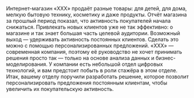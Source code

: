 Интернет-магазин «XXX» продаёт разные товары: для детей, для дома, мелкую бытовую технику, косметику и даже продукты. 
Отчёт магазина за прошлый период показал, что активность покупателей начала снижаться. 
Привлекать новых клиентов уже не так эффективно: о магазине и так знает большая часть целевой аудитории. 
Возможный выход — удерживать активность постоянных клиентов. 
Сделать это можно с помощью персонализированных предложений.
«XXX» — современная компания, поэтому её руководство не хочет принимать решения просто так — только на основе анализа данных и бизнес-моделирования. 
У компании есть небольшой отдел цифровых технологий, и вам предстоит побыть в роли стажёра в этом отделе. 
Итак, вашему отделу поручили разработать решение, которое позволит персонализировать предложения постоянным клиентам, чтобы увеличить их покупательскую активность.